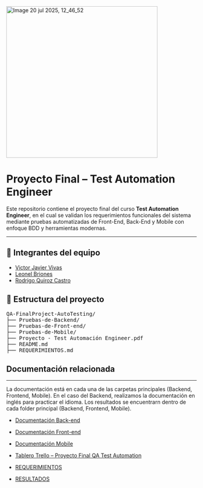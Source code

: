 
<img width="400" height="400" alt="Image 20 jul 2025, 12_46_52" src="https://github.com/user-attachments/assets/37a04ae5-2961-4c5b-b8c3-d1cd1153b4d5" />

# Proyecto Final – Test Automation Engineer

Este repositorio contiene el proyecto final del curso **Test Automation Engineer**, en el cual se validan los requerimientos funcionales del sistema mediante pruebas automatizadas de Front-End, Back-End y Mobile con enfoque BDD y herramientas modernas.

---

## 👥 Integrantes del equipo

- [Victor Javier Vivas](https://github.com/victorvivas27) 
- [Leonel Briones](https://github.com/jarodsmdev)
- [Rodrigo Quiroz Castro](https://github.com/RodDev88)

## 📁 Estructura del proyecto

<pre>
QA-FinalProject-AutoTesting/
├── Pruebas-de-Backend/
├── Pruebas-de-Front-end/
├── Pruebas-de-Mobile/
├── Proyecto - Test Automación Engineer.pdf
├── README.md
├── REQUERIMIENTOS.md
</pre>

## Documentación relacionada
---

La documentación está en cada una de las carpetas principales (Backend, Frontend, Mobile).
En el caso del Backend, realizamos la documentación en inglés para practicar el idioma. 
Los resultados se encuentrarn dentro de cada folder principal (Backend, Frontend, Mobile).

- [Documentación Back-end](QA-FinalProjetc-AutoTesting/Pruebas-de-Backend/README.md)
- [Documentación Front-end](./Pruebas-de-Front-end/README.md)
- [Documentación Mobile](./Pruebas-de-Mobile/README.md)

- [Tablero Trello – Proyecto Final QA Test Automation](https://trello.com/b/9LS2qO7P/proyecto-final-qa-test-automation)
- [REQUERIMIENTOS](REQUERIMIENTOS.md)
- [RESULTADOS](RESULTADOS.md)
